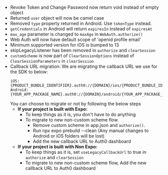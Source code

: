 - Revoke Token and Change Password now return void instead of empty object
- Returned `user` object will now be camel case
- Removed `type` property returned in Android. Use `tokenType` instead.
- `getCredentials` in Android will return `expiresIn` instead of `expiresAt`
- `max_age` parameter is changed to `maxAge` in `WebAuth.authorize()`
- Web Auth will now have default scope of 'openid profile email'
- Minimum supported version for iOS is bumped to 13
- skipLegacyListener has been removed in `authorize` and `clearSession`
- `customScheme` is now part of `ClearSessionOptions` instead of `ClearSessionParameters` in `clearSession`
- Callback URL migration:
  We are migrating the callback URL we use for the SDK to below:   
  ```
  iOS: {PRODUCT_BUNDLE_IDENTIFIER}.auth0://{DOMAIN}/ios/{PRODUCT_BUNDLE_IDENTIFIER}/callback
  Android: {YOUR_APP_PACKAGE_NAME}.auth0://{DOMAIN}/android/{YOUR_APP_PACKAGE_NAME}/callback
  ```
  You can choose to migrate or not by following the below steps
  - **If your project is built with Expo:**
    - To keep things as it is, you don't have to do anything
    - To migrate to new non-custom scheme flow.
      - Remove custom scheme in app.json and `authorize()`.
      - Run npx expo prebuild --clean (Any manual changes to Android or iOS folders will be lost)
      - Add the new callback URL to Auth0 dashboard
  - **If your project is built with Non Expo:**
    - To keep things as it is, set `useLegacyCallbackUrl` to true in `authorize` and `clearSession`
    - To migrate to new non-custom scheme flow, Add the new callback URL to Auth0 dashboard
